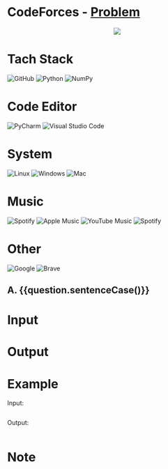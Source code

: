 # CodeForces - [Problem]({{url.sentenceCase()}})
<a href="https://codeforces.com/">
  <p align="center">
    <img src="https://assets.codeforces.com/users/kguseva/comments/cf.png">
  </p>
<a/>

# Tach Stack

![GitHub](https://img.shields.io/badge/github-%23121011.svg?style=for-the-badge&logo=github&logoColor=white) ![Python](https://img.shields.io/badge/python-3670A0?style=for-the-badge&logo=python&logoColor=ffdd54) ![NumPy](https://img.shields.io/badge/numpy-%23013243.svg?style=for-the-badge&logo=numpy&logoColor=white) 

# Code Editor
![PyCharm](https://img.shields.io/badge/pycharm-143?style=for-the-badge&logo=pycharm&logoColor=black&color=black&labelColor=green) ![Visual Studio Code](https://img.shields.io/badge/Visual%20Studio%20Code-0078d7.svg?style=for-the-badge&logo=visual-studio-code&logoColor=white)

# System
![Linux](https://img.shields.io/badge/linux-%230078d7.svg?style=for-the-badge&logo=linux&logoColor=white) ![Windows](https://img.shields.io/badge/windows-%230078d7.svg?style=for-the-badge&logo=windows&logoColor=white) ![Mac](https://img.shields.io/badge/mac-%230078d7.svg?style=for-the-badge&logo=apple&logoColor=white)

# Music
![Spotify](https://img.shields.io/badge/Spotify-%230078d7.svg?style=for-the-badge&logo=spotify&logoColor=white) ![Apple Music](https://img.shields.io/badge/Apple%20Music-%230078d7.svg?style=for-the-badge&logo=apple-music&logoColor=white) ![YouTube Music](https://img.shields.io/badge/YouTube_Music-FF0000?style=for-the-badge&logo=youtube-music&logoColor=white) ![Spotify](https://img.shields.io/badge/Spotify-1ED760?style=for-the-badge&logo=spotify&logoColor=white)

# Other
![Google](https://img.shields.io/badge/google-4285F4?style=for-the-badge&logo=google&logoColor=white) ![Brave](https://img.shields.io/badge/Brave-FB542B?style=for-the-badge&logo=Brave&logoColor=white)

## A. {{question.sentenceCase()}}


# Input<br/>


# Output<br/>


# Example
Input: 
```

```

Output:
```

```

# Note

